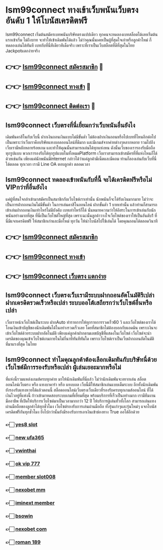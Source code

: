 # lsm99connect ทางเข้าเว็บพนันเว็บตรง อันดับ 1 ให้โบนัสเครดิตฟรี

lsm99connect เริ่มต้นสมัครเบทพนันบริษัทตรงแปปเดียว ทุกคนจะทดลองเบทสล็อตได้เลยเริ่มต้นแรกเข้าเริ่ม ไม่ถึงบาท จะทำให้เข้าเดิมพันได้แล้ว ไม่ว่าคุณนั้นเคยเป็นผู้ที่สุดใจเก่าหรือลูกค้าใหม่ ก็ทดลองเล่นได้ทันที เบทกับที่นี่ทีเดียวทีเด็ดจริง เพราะที่เราเป็นเว็บสล็อตที่ดีที่สุดในไทย Jackpotแตกง่ายจริง

## 👉👉 [lsm99connect สมัครสมาชิก](https://bit.ly/3Ckzg5n) 🎰
## 👉👉 [lsm99connect ทางเข้า](https://bit.ly/3Ckzg5n) 🎰
## 👉👉 [lsm99connect ติดต่อเรา](https://bit.ly/3Ckzg5n) 🎰

## lsm99connect เว็บตรงที่นี่เยี่ยมกว่าเว็บพนันอื่นยังไง
เดิมพันคาสิโนกับเว็บนี้ ฝากเงินถอนเงินแบบไม่มีขั้นต่ำ ไม่ต้องฝากเงินถอนหรือไปเบทที่ไหนอีกต่อไป เป็นเพราะว่าเว็บเราคือบริษัทแทงบอลออนไลน์ที่ดีมาก และมีเกมส์จากค่ายต่างๆหลากหลาย รวมไปถึงเว็บเรามีหลักหลายร้อยเกม และทำให้คุณนั้นสามารถเล่นได้ทุกแห่งหน ดังนั้นเว็บของเรารองรับมือถือทุกรูปแบบ พวกเรารองรับได้ทุกรูปแบบในทั้งหมดPlatform เว็บเราสามารถเข้าสมัครที่ที่แห่งไหนก็ได้ด้วยเช่นกัน เพียงแค่นักพนันมีinternet กล่าวได้ว่าแค่ลูกค้ามีเน็ตและมีคอม ท่านก็ลองเล่นกับเว็บที่นี่ได้ตลอด ทุกเวลา เรามี Line OA ตอบลูกค้า ตลอดเวลา

## lsm99connect ทดลองเข้าพนันกับที่นี้ จะได้เครดิตฟรีหรือไม่ VIPกว่าที่อื่นยังไง
แค่ผู้ที่สนใจกล้าเข้ามาสมัครเป็นสมาชิกกับเว็บไซต์เราเท่านั้น นักพนันก็จะได้รับเงินมากมาย ไม่ว่าจะเป็นการฝากถอนเงินไม่มีขั้นต่ำ ในการเล่นคาสิโนออนไลน์ ฝากขั้นต่ำ 1 บาทเท่านั้น แล้วท่านก็สามารถเข้าเล่นฝากถอนเงินเท่าไหร่ไม่มีบังคับ เบทเท่าไหร่ก็ได้ นั่นหมายความว่าให้อิสระในการเข้าเล่นกับนักพนันอย่างมากที่สุด ที่นี่เป็นเว็บไซต์ใหญ่ที่สุด เพราะฉะนั้นลูกค้าวางใจเว็บไซต์ของเราให้เป็นอันดับ1 ที่นี่มีแจกเครดิตฟรี ให้สมาชิกเก่าและมือใหม่ ทุกวัน ให้นำโบนัสไปใช้เล่นได้ โดยคุณถอนได้ตลอดวินาที

## 👉👉 [lsm99connect สมัครสมาชิก](https://bit.ly/3Ckzg5n)
## 👉👉 [lsm99connect ทางเข้า](https://bit.ly/3Ckzg5n)
## 👉👉 [lsm99connect เว็บตรง แตกง่าย](https://bit.ly/3Ckzg5n)

## lsm99connect เว็บตรงเว็บเรามีระบบฝากถอนอัตโนมัติรึเปล่า ฝากเครดิตรวดเร็วหรือเปล่า ระบบออโต้เสถียรกว่าเว็บไซต์อื่นหรือเปล่า
เว็บเราหน้าเว็บไซต์เป็นระบบ ฝากAuto ทำรายการให้ทุกรายการรวดเร็ว60 วิ และเว็บไซต์ของเราได้โอนเงินเข้าบัญชีของนักเดิมพันได้ในอย่างรวดเร็วเลย โดยที่สมาชิกไม่ต้องบอกกับแอดมิน เพราะเงินจะเข้าเว็บไซต์ด้วยระบบฝากอัตโนมัติ เพียงแค่ลูกค้าฝากตามเลขบัญชีที่แสดงในเว็บไซต์ เว็บไซต์จะนำเครดิตของคุณเข้าเว็บไซต์เกมภายในไม่กี่นาทีทันทีทันใด เพราะเว็บไซต์เราเป็นเว็บฝากถอนอัตโนมัติ ที่มาแรงที่สุด ในไทย

## lsm99connect ทำไมคุณลูกค้าต้องเลือกเดิมพันกับบริษัทนี่ด้วย เว็บไซต์มีการรองรับหรือเปล่า ผู้เล่นเยอะมากหรือไม่
ที่แห่งนี้รวมแหล่งเกมส์ครบทุกค่าย มาให้นักเดิมพันที่นี่แล้ว ไม่ว่านักเดิมพันจะอยากเล่น สล็อตออนไลน์เว็บตรง หรือ แทงบาคาร่า หรือ แทงบอล เว็บนี้มีให้สมาชิกเล่นแบบเต็มระบบ อีกทั้งนักเดิมพันยังรองรับแทงหวยได้แล้วตอนนี้ สล็อตออนไลน์เว็บตรงเว็บเดียวที่รองรับครบทุกเกมส์ออนไลน์ ที่ได้เงินไวอยู่ที่แห่งนี้ ก้าวเข้ามาทดสอบระบบเกมที่เยี่ยมที่สุด พร้อมบริการที่เร็วเป็นอย่างมาก เรามีทีมงานมืออาชีพ ที่เปิดให้บริการเว็บไซต์มาเป็นเวลามากกว่า 12 ปี ให้บริการผู้เล่นทั่วทั้งโลก สามารถเล่นแทงผ่านมือถือของลูกค้าได้ทุกชั่วโมง เว็บไซต์รองรับการเล่นผ่านมือถือ ทั้งรุ่นเก่าๆและรุ่นใหม่ๆ แจกโบนัสเครดิตฟรีกันทุกชั่วโมง ยิ่งไปกว่านั้นยังมีรองรับการเอาเงินเข้าช่องทาง True ออโต้อีกด้วย

### 👉🏻 [yes8 slot](https://atom.io/packages/yes8slot)
### 👉🏻 [new ufa365](https://atom.io/packages/newufa365)
### 👉🏻 [vwinthai](https://atom.io/packages/vwinthai)
### 👉🏻 [ok vip 777](https://atom.io/packages/ok-vip-777)
### 👉🏻 [member slot008](https://atom.io/packages/memberslot008)
### 👉🏻 [nexobet mm](https://atom.io/packages/nexobetmm)
### 👉🏻 [iminext member](https://atom.io/packages/iminextmember)
### 👉🏻 [bsowin](https://atom.io/packages/bsowin)
### 👉🏻 [nexobet com](https://atom.io/packages/nexobetcom)
### 👉🏻 [roman 189](https://atom.io/packages/roman-189)

